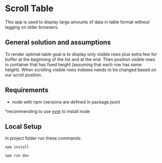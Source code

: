 # Scroll Table

This app is used to display large amounts of data in table format without lagging on older browsers.

## General solution and assumptions

To render optimal table goal is to display only visible rows plus extra few for buffer at the beginning of the list and at the end. Then position visible rows in container that has fixed height (assuming that each row has same height). When scrolling visible rows indexes needs to be changed based on our scroll position.

## Requirements

- node with npm (versions are defined in package.json)

*recommending to use [nvm](https://github.com/nvm-sh/nvm) to install node

## Local Setup

In project folder run these commands:

``` npm install ```

``` npm run dev ```
